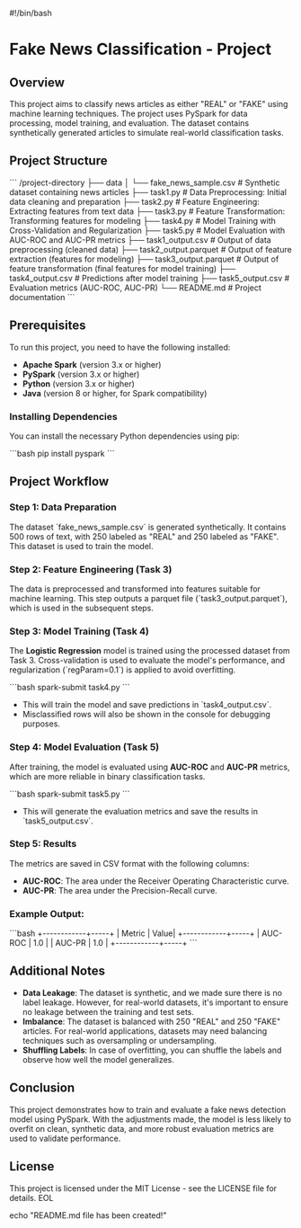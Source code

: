 #!/bin/bash

# Fake News Classification - Project

## Overview

This project aims to classify news articles as either "REAL" or "FAKE" using machine learning techniques. The project uses PySpark for data processing, model training, and evaluation. The dataset contains synthetically generated articles to simulate real-world classification tasks.

## Project Structure

\`\`\`
/project-directory
    ├── data
    │   └── fake_news_sample.csv        # Synthetic dataset containing news articles
    ├── task1.py                        # Data Preprocessing: Initial data cleaning and preparation
    ├── task2.py                        # Feature Engineering: Extracting features from text data
    ├── task3.py                        # Feature Transformation: Transforming features for modeling
    ├── task4.py                        # Model Training with Cross-Validation and Regularization
    ├── task5.py                        # Model Evaluation with AUC-ROC and AUC-PR metrics
    ├── task1_output.csv                # Output of data preprocessing (cleaned data)
    ├── task2_output.parquet            # Output of feature extraction (features for modeling)
    ├── task3_output.parquet            # Output of feature transformation (final features for model training)
    ├── task4_output.csv                # Predictions after model training
    ├── task5_output.csv                # Evaluation metrics (AUC-ROC, AUC-PR)
    └── README.md                       # Project documentation
\`\`\`

## Prerequisites

To run this project, you need to have the following installed:

- **Apache Spark** (version 3.x or higher)
- **PySpark** (version 3.x or higher)
- **Python** (version 3.x or higher)
- **Java** (version 8 or higher, for Spark compatibility)

### Installing Dependencies

You can install the necessary Python dependencies using pip:

\`\`\`bash
pip install pyspark
\`\`\`

## Project Workflow

### Step 1: Data Preparation

The dataset \`fake_news_sample.csv\` is generated synthetically. It contains 500 rows of text, with 250 labeled as "REAL" and 250 labeled as "FAKE". This dataset is used to train the model.

### Step 2: Feature Engineering (Task 3)

The data is preprocessed and transformed into features suitable for machine learning. This step outputs a parquet file (\`task3_output.parquet\`), which is used in the subsequent steps.

### Step 3: Model Training (Task 4)

The **Logistic Regression** model is trained using the processed dataset from Task 3. Cross-validation is used to evaluate the model's performance, and regularization (\`regParam=0.1\`) is applied to avoid overfitting.

\`\`\`bash
spark-submit task4.py
\`\`\`

- This will train the model and save predictions in \`task4_output.csv\`.
- Misclassified rows will also be shown in the console for debugging purposes.

### Step 4: Model Evaluation (Task 5)

After training, the model is evaluated using **AUC-ROC** and **AUC-PR** metrics, which are more reliable in binary classification tasks.

\`\`\`bash
spark-submit task5.py
\`\`\`

- This will generate the evaluation metrics and save the results in \`task5_output.csv\`.

### Step 5: Results

The metrics are saved in CSV format with the following columns:

- **AUC-ROC**: The area under the Receiver Operating Characteristic curve.
- **AUC-PR**: The area under the Precision-Recall curve.

### Example Output:
\`\`\`bash
+------------+-----+
| Metric     | Value|
+------------+-----+
| AUC-ROC    | 1.0 |
| AUC-PR     | 1.0 |
+------------+-----+
\`\`\`

## Additional Notes

- **Data Leakage**: The dataset is synthetic, and we made sure there is no label leakage. However, for real-world datasets, it's important to ensure no leakage between the training and test sets.
- **Imbalance**: The dataset is balanced with 250 "REAL" and 250 "FAKE" articles. For real-world applications, datasets may need balancing techniques such as oversampling or undersampling.
- **Shuffling Labels**: In case of overfitting, you can shuffle the labels and observe how well the model generalizes.

## Conclusion

This project demonstrates how to train and evaluate a fake news detection model using PySpark. With the adjustments made, the model is less likely to overfit on clean, synthetic data, and more robust evaluation metrics are used to validate performance.

## License

This project is licensed under the MIT License - see the LICENSE file for details.
EOL

echo "README.md file has been created!"
